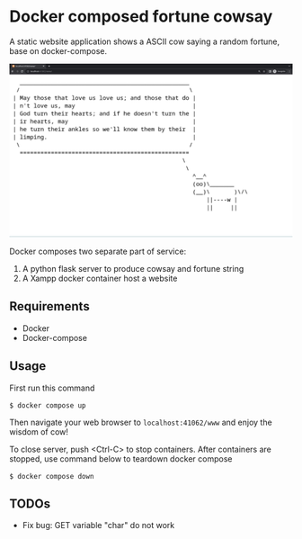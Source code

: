 # Docker composed fortune cowsay

A static website application shows a ASCII cow saying a random fortune, base on docker-compose.

![thumbnail](thumbnail.jpg)

Docker composes two separate part of service:

1. A python flask server to produce cowsay and fortune string
2. A Xampp docker container host a website

## Requirements

- Docker
- Docker-compose

## Usage

First run this command

```console
$ docker compose up
```

Then navigate your web browser to `localhost:41062/www` and enjoy the wisdom of cow!

To close server, push \<Ctrl-C> to stop containers. After containers are stopped, use command below to teardown docker compose

```console
$ docker compose down
```

## TODOs

- Fix bug: GET variable "char" do not work
